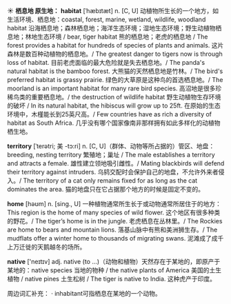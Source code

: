 ☀ <span class="category">**栖息地 原生地：**</span>
<span class="vocabulary">**habitat**</span> [ˈhæbɪtæt]
<span class="definition">n. [C, U] 动植物所生长的一个地方，如生活环境、栖息地：</span>coastal, forest, marine, wetland, wildlife, woodland habitat 沿海栖息地；森林栖息地；海洋生态环境；湿地生态环境；野生动植物栖息地；林地生态环境 / bear, tiger habitat 熊的栖息地；老虎的栖息地 / The forest provides a habitat for hundreds of species of plants and animals. 这片森林是数百种动植物的栖息地。/ The greatest danger to tigers now is through loss of habitat. 目前老虎面临的最大危险就是失去栖息地。/ The panda's natural habitat is the bamboo forest. 大熊猫的天然栖息地是竹林。/ The bird's preferred habitat is grassy prairie. 绿色的大草原是这种鸟的首选栖息地。/ The moorland is an important habitat for many rare bird species. 高沼地是很多珍稀鸟类的重要栖息地。/ the destruction of wildlife habitat 野生动植物生存环境的破坏 / In its natural habitat, the hibiscus will grow up to 25ft. 在原始的生态环境中，木槿能长到25英尺高。/ Few countries have as rich a diversity of habitat as South Africa. 几乎没有哪个国家像南非那样拥有如此多样化的动植物栖生地。
           
<span class="vocabulary">**territory**</span> [ˈterətri; 美 -tɔ:ri]
<span class="definition">n. [C, U]（群体、动物等所占据的）管区、地盘：</span>breeding, nesting territory 繁殖地；巢址 / The male establishes a territory and attracts a female. 雄性建立领地吸引雌性。/ Mating blackbirds will defend their territory against intruders. 乌鸫交配时会保护自己的地盘，不允许外来者侵入。/ The territory of a cat only remains fixed for as long as the cat dominates the area. 猫的地盘只在它占据那个地方的时候是固定不变的。

<span class="vocabulary">**home**</span> [həʊm] 
<span class="definition">n. [sing., U] 一种植物通常所生长于或动物通常所居住于的地方：</span>This region is the home of many species of wild flower. 这个地区有很多种类的野花。/ The tiger’s home is in the jungle. 老虎栖息在丛林里。/ The Rockies are home to bears and mountain lions. 落基山脉中有熊和美洲狮生存。/ The mudflats offer a winter home to thousands of migrating swans. 泥滩成了成千上万迁徙的天鹅越冬的场所。

<span class="vocabulary">**native**</span> ['neɪtɪv] 
<span class="definition">adj. native (to ...)（动物和植物）天然存在于某地的，即原产于某地的：</span>native species 当地的物种 / the native plants of America 美国的土生植物 / native pines 土生松树 / The tiger is native to India. 这种虎产于印度。

周边词汇补充：
· inhabitant可指栖息在某地的一个动物。
